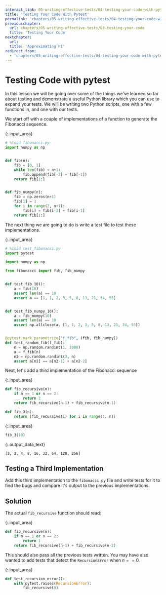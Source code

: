 ```yaml
---
interact_link: 05-writing-effective-tests/04-testing-your-code-with-pytest_instructor.ipynb
title: 'Testing Your Code With Pytest'
permalink: 'chapters/05-writing-effective-tests/04-testing-your-code-with-pytest'
previouschapter:
  url: chapters/05-writing-effective-tests/03-testing-your-code
  title: 'Testing Your Code'
nextchapter:
  url: 
  title: 'Approximating Pi'
redirect_from:
  - 'chapters/05-writing-effective-tests/04-testing-your-code-with-pytest'
---
```


# Testing Code with pytest

In this lesson we will be going over some of the things we've learned so far about testing and demonstrate a useful Python library which you can use to expand your tests. We will be writing two Python scripts, one with a few functions in, and one with our tests.

We start off with a couple of implementations of a function to generate the Fibonacci sequence.


{:.input_area}
```python
# %load fibonacci.py
import numpy as np


def fib(n):
    fib = [0, 1]
    while len(fib) < n+1:
        fib.append(fib[-2] + fib[-1])
    return fib[1:]


def fib_numpy(n):
    fib = np.zeros(n+1)
    fib[1] = 1
    for i in range(2, n+1):
        fib[i] = fib[i-2] + fib[i-1]
    return fib[1:]

```

The next thing we are going to do is write a test file to test these implementations.


{:.input_area}
```python
# %load test_fibonacci.py
import pytest

import numpy as np

from fibonacci import fib, fib_numpy


def test_fib_10():
    a = fib(10)
    assert len(a) == 10
    assert a == [1, 1, 2, 3, 5, 8, 13, 21, 34, 55]


def test_fib_numpy_10():
    a = fib_numpy(10)
    assert len(a) == 10
    assert np.allclose(a, [1, 1, 2, 3, 5, 8, 13, 21, 34, 55])


@pytest.mark.parametrize("f_fib", (fib, fib_numpy))
def test_random_fib(f_fib):
    n = np.random.randint(1, 1000)
    a = f_fib(n)
    n2 = np.random.randint(3, n)
    assert a[n2] == a[n2-1] + a[n2-2]

```

Next, let's add a third implementation of the Fibonacci sequence


{:.input_area}
```python
def fib_recursive(n):
    if n == 1 or n == 2:
        return 2
    return fib_recursive(n-1) + fib_recursive(n-1)

def fib_3(n):
    return [fib_recursive(i) for i in range(1, n)]
```


{:.input_area}
```python
fib_3(10)
```




{:.output_data_text}
```
[2, 2, 4, 8, 16, 32, 64, 128, 256]
```




<section class="challenge panel panel-success">
<div class="panel-heading">
<h2><span class="fa fa-pencil"></span> Testing a Third Implementation</h2>
</div>


<div class="panel-body">

<p>Add this third implementation to the <code>fibonacci.py</code> file and write tests for it to find the bugs and compare it's output to the previous implementations.</p>

</div>

</section>



<section class="solution panel panel-primary">
<div class="panel-heading">
<h2><span class="fa fa-eye"></span> Solution</h2>
</div>

</section>


The actual `fib_recursive` function should read:


{:.input_area}
```python
def fib_recursive(n):
    if n == 1 or n == 2:
        return 1
    return fib_recursive(n-1) + fib_recursive(n-2)
```

This should also pass all the previous tests written. You may have also wanted to add tests that detect the `RecursionError` when $n==0$.


{:.input_area}
```python
def test_recursion_error():
    with pytest.raises(RecursionError):
        fib_recursive(0)
```
